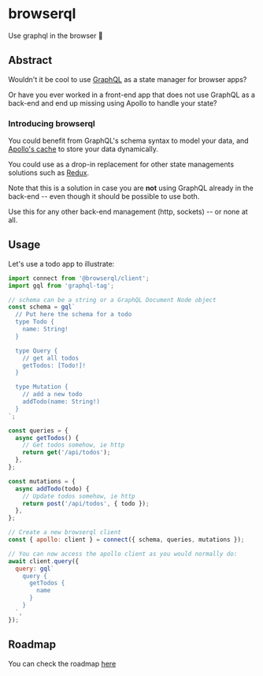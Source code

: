 # browserql

Use graphql in the browser 🚀

## Abstract

Wouldn't it be cool to use [GraphQL](https://graphql.org/) as a state manager for browser apps?

Or have you ever worked in a front-end app that does not use GraphQL as a back-end and end up missing using Apollo to handle your state?

### Introducing browserql

You could benefit from GraphQL's schema syntax to model your data, and [Apollo's cache](https://www.apollographql.com/docs/react/caching/cache-interaction/) to store your data dynamically.

You could use as a drop-in replacement for other state managements solutions such as [Redux](https://redux.js.org/).

Note that this is a solution in case you are **not** using GraphQL already in the back-end -- even though it should be possible to use both.

Use this for any other back-end management (http, sockets) -- or none at all.

## Usage

Let's use a todo app to illustrate:

```js
import connect from '@browserql/client';
import gql from 'graphql-tag';

// schema can be a string or a GraphQL Document Node object
const schema = gql`
  // Put here the schema for a todo
  type Todo {
    name: String!
  }

  type Query {
    // get all todos
    getTodos: [Todo!]!
  }

  type Mutation {
    // add a new todo
    addTodo(name: String!)
  }
`;

const queries = {
  async getTodos() {
    // Get todos somehow, ie http
    return get('/api/todos');
  },
};

const mutations = {
  async addTodo(todo) {
    // Update todos somehow, ie http
    return post('/api/todos', { todo });
  },
};

// Create a new browserql client
const { apollo: client } = connect({ schema, queries, mutations });

// You can now access the apollo client as you would normally do:
await client.query({
  query: gql`
    query {
      getTodos {
        name
      }
    }
  `,
});
```

## Roadmap

You can check the roadmap [here](ROADMAP.md)
